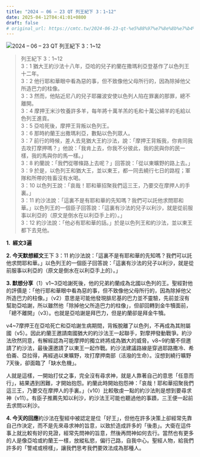 ```yaml
---
title: "2024 – 06 – 23 QT 列王紀下 3：1~12"
date: 2025-04-12T04:41:01+0800
draft: false
# original_url: https://cmtc.tw/2024-06-23-qt-%e5%88%97%e7%8e%8b%e7%b4%80%e4%b8%8b-3%ef%bc%9a112
---
```


![2024 – 06 – 23 QT 列王紀下 3：1~12](/images/qt.jpg  "2024 – 06 – 23 QT 列王紀下 3：1~12")

> 列王紀下 3：1~12  
> 3：1 猶大王約沙法十八年，亞哈的兒子約蘭在撒瑪利亞登基作了以色列王十二年。  
> 3：2 他行耶和華眼中看為惡的事，但不致像他父母所行的，因為除掉他父所造巴力的柱像。  
> 3：3 然而，他貼近尼八的兒子耶羅波安使以色列人陷在罪裏的那罪，總不離開。  
> 3：4 摩押王米沙牧養許多羊，每年將十萬羊羔的毛和十萬公綿羊的毛給以色列王進貢。  
> 3：5 亞哈死後，摩押王背叛以色列王。  
> 3：6 那時約蘭王出撒瑪利亞，數點以色列眾人。  
> 3：7 前行的時候，差人去見猶大王約沙法，說：「摩押王背叛我，你肯同我去攻打摩押嗎？」他說：「我肯上去，你我不分彼此，我的民與你的民一樣，我的馬與你的馬一樣。」  
> 3：8 約蘭說：「我們從哪條路上去呢？」回答說：「從以東曠野的路上去。」  
> 3：9 於是，以色列王和猶大王，並以東王，都一同去繞行七日的路程；軍隊和所帶的牲畜沒有水喝。  
> 3：10 以色列王說：「哀哉！耶和華招聚我們這三王，乃要交在摩押人的手裏。」  
> 3：11 約沙法說：「這裏不是有耶和華的先知嗎？我們可以託他求問耶和華。」以色列王的一個臣子回答說：「這裏有沙法的兒子以利沙，就是從前服事以利亞的（原文是倒水在以利亞手上的）。」  
> 3：12 約沙法說：「他必有耶和華的話。」於是以色列王和約沙法，並以東王都下去見他。

**1.  經文3遍**

**2. 今天默想經文**王下 3：11 約沙法說：「這裏不是有耶和華的先知嗎？我們可以託他求問耶和華。」以色列王的一個臣子回答說：「這裏有沙法的兒子以利沙，就是從前服事以利亞的（原文是倒水在以利亞手上的）。」

**3. 默想分享**（1）v1~3亞哈謝死後，他的兄弟約蘭成為北國以色列的王。聖經對他的評價是：「他行耶和華眼中看為惡的事，但不致像他父母所行的，因為除掉他父所造巴力的柱像。」（v2）意思是可能他發現腓尼基的巴力並不靈驗，先前並沒有幫助亞哈謝，所以雖然他「除掉他父所造巴力的柱像」，但卻回轉到金牛犢面前，「總不離開」（v3）。也就是亞哈謝是拜巴力，但是約蘭卻是拜金牛犢。

v4~7摩押王在亞哈死亡和亞哈謝生病期間，背叛脫離了以色列，不再成為其附屬國（v5）。因此約蘭王邀請南國猶大的約沙法王一起聯手，對摩押發動戰爭。約沙法欣然同意，有解經認為可能摩押的獨立終將成為猶大的威脅。v8~9約蘭不但邀請了約沙法，最後還邀請了以東王一起作戰。約沙法建議路線是穿過耶路撒冷、希伯崙、亞拉得，再經過以東曠野，攻打摩押南部（活潑的生命）。沒想到繞行曠野7天後，卻面臨了「缺水危機」。

人就是這樣，一開始打仗之事，完全沒有尋求神，就是人靠著自己的意思「任意而行」，結果遇到困難，才開始抱怨。約蘭此時開始抱怨神：「哀哉！耶和華招聚我們這三王，乃要交在摩押人的手裏。」（v10）比較敬虔一點的約沙法則是想到要尋求神（v11）。有臣子推薦先知以利沙，約沙法王可能也聽過他的事蹟，三王便一起前去求問以利沙。

**4. 今天的回應**約沙法在聖經中被認定是位「好王」，但他在許多決策上卻經常先靠自己作決定，而不是先來尋求神的旨意，以致於造成許多的「後患」。大衛在這件事上就比較有好的見證，經常先問神的旨意，然後再問神如何去行。當然也有更多的人是像亞哈或約蘭王一樣，放縱私慾，偏行己路，自我中心。聖經人物，給我們許多的「警戒或榜樣」，讓我們思考我們要效法成為那種人。
